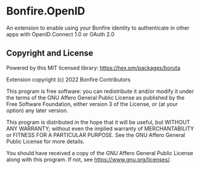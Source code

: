 # Bonfire.OpenID

An extension to enable using your Bonfire identity to authenticate in other apps with OpenID Connect 1.0 or OAuth 2.0

## Copyright and License

Powered by this MIT licensed library: https://hex.pm/packages/boruta 

Extension copyright (c) 2022 Bonfire Contributors

This program is free software: you can redistribute it and/or modify
it under the terms of the GNU Affero General Public License as
published by the Free Software Foundation, either version 3 of the
License, or (at your option) any later version.

This program is distributed in the hope that it will be useful, but
WITHOUT ANY WARRANTY; without even the implied warranty of
MERCHANTABILITY or FITNESS FOR A PARTICULAR PURPOSE.  See the GNU
Affero General Public License for more details.

You should have received a copy of the GNU Affero General Public
License along with this program.  If not, see <https://www.gnu.org/licenses/>.
